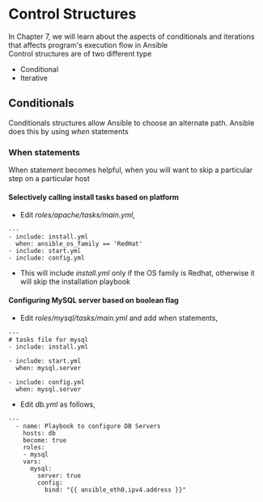 # Control Structures
In Chapter 7, we will learn about the aspects of conditionals and iterations that affects program's execution flow in Ansible  
Control structures are of two different type

* Conditional  
* Iterative  

## Conditionals  
Conditionals structures allow Ansible to choose an alternate path. Ansible does this by using *when* statements  

### **When** statements  
When statement becomes helpful, when you will want to skip a particular step on a particular host  

#### Selectively calling install tasks based on platform  
* Edit *roles/apache/tasks/main.yml*,

```
---
- include: install.yml
  when: ansible_os_family == 'RedHat'
- include: start.yml
- include: config.yml
```

* This will include *install.yml* only if the OS family is Redhat, otherwise it will skip the installation playbook  

#### Configuring MySQL server based on boolean flag  
* Edit *roles/mysql/tasks/main.yml* and add when statements,

```
---
# tasks file for mysql
- include: install.yml

- include: start.yml
  when: mysql.server

- include: config.yml
  when: mysql.server
```

* Edit *db.yml* as follows,  
```
---
  - name: Playbook to configure DB Servers
    hosts: db
    become: true
    roles:
    - mysql
    vars:
      mysql:
        server: true
        config:
          bind: "{{ ansible_eth0.ipv4.address }}"
```
